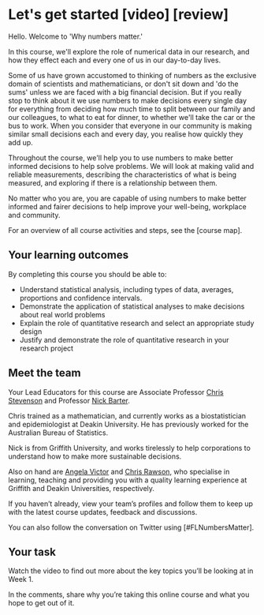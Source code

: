 # Let's get started [video] [review] 

Hello.  Welcome to 'Why numbers matter.'

In this course, we'll explore the role of numerical data in our research, and how they effect each and every one of us in our day-to-day lives.  

Some of us have grown accustomed to thinking of numbers as the exclusive domain of scientists and mathematicians, or don't sit down and 'do the sums' unless we are faced with a big financial decision.  But if you really stop to think about it we use numbers to make decisions every single day for everything from deciding how much time to split between our family and our colleagues, to what to eat for dinner, to whether we'll take the car or the bus to work. When you consider that everyone in our community is making similar small decisions each and every day, you realise how quickly they add up.

Throughout the course, we'll help you to use numbers to make better informed decisions to help solve problems.  We will look at making valid and reliable measurements, describing the characteristics of what is being measured, and exploring if there is a relationship between them.

No matter who you are, you are capable of using numbers to make better informed and fairer decisions to help improve your well-being, workplace and community.

For an overview of all course activities and steps, see the [course map].

## Your learning outcomes
By completing this course you should be able to:

* Understand statistical analysis, including types of data, averages, proportions and confidence intervals.
* Demonstrate the application of statistical analyses to make decisions about real world problems
* Explain the role of quantitative research and select an appropriate study design
* Justify and demonstrate the role of quantitative research in your research project

## Meet the team
Your Lead Educators for this course are Associate Professor [Chris Stevenson](https://www.futurelearn.com/profiles/6911268) and Professor [Nick Barter](https://www.futurelearn.com/profiles/4377691).

Chris trained as a mathematician, and currently works as a biostatistician and epidemiologist at Deakin University.  He has previously worked for the Australian Bureau of Statistics.

Nick is from Griffith University, and works tirelessly to help corporations to understand how to make more sustainable decisions.

Also on hand are [Angela Victor](https://www.futurelearn.com/profiles/6439552) and [Chris Rawson](https://www.futurelearn.com/profiles/6840817), who specialise in learning, teaching and providing you with a quality learning experience at Griffith and Deakin Universities, respectively.

If you haven’t already, view your team’s profiles and follow them to keep up with the latest course updates, feedback and discussions.

You can also follow the conversation on Twitter using [#FLNumbersMatter].

## Your task
Watch the video to find out more about the key topics you’ll be looking at in Week 1.

In the comments, share why you’re taking this online course and what you hope to get out of it.
